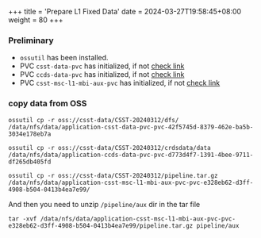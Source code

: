 +++
title = 'Prepare L1 Fixed Data'
date = 2024-03-27T19:58:45+08:00
weight = 80
+++

### Preliminary
- `ossutil` has been installed.
- PVC `csst-data-pvc` has initialized, if not [check link](csst/application/init_ccds_server/index.html)
- PVC `ccds-data-pvc` has initialized, if not [check link](csst/application/init_ccds_server/index.html)
- PVC `csst-msc-l1-mbi-aux-pvc` has initialized, if not [check link](csst/mbi/mbi_job/index.html)

### copy data from OSS

```shell
ossutil cp -r oss://csst-data/CSST-20240312/dfs/ /data/nfs/data/application-csst-data-pvc-pvc-42f5745d-8379-462e-ba5b-3034e178eb7a
```

```shell
ossutil cp -r oss://csst-data/CSST-20240312/crdsdata/data /data/nfs/data/application-ccds-data-pvc-pvc-d773d4f7-1391-4bee-9711-df265db405fd
```

```shell
ossutil cp -r oss://csst-data/CSST-20240312/pipeline.tar.gz /data/nfs/data/application-csst-msc-l1-mbi-aux-pvc-pvc-e328eb62-d3ff-4908-b504-0413b4ea7e99/
```
And then you need to unzip `/pipeline/aux` dir in the tar file
```shell
tar -xvf /data/nfs/data/application-csst-msc-l1-mbi-aux-pvc-pvc-e328eb62-d3ff-4908-b504-0413b4ea7e99/pipeline.tar.gz pipeline/aux
```